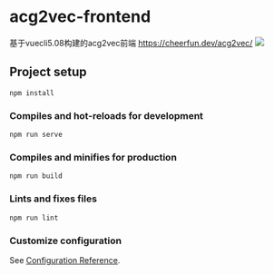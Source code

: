 # acg2vec-frontend
基于vuecli5.08构建的acg2vec前端
https://cheerfun.dev/acg2vec/
![](https://github.com/wewewe131/acg2vec-frontend/blob/main/home.jpeg)

## Project setup
```
npm install
```

### Compiles and hot-reloads for development
```
npm run serve
```

### Compiles and minifies for production
```
npm run build
```

### Lints and fixes files
```
npm run lint
```

### Customize configuration
See [Configuration Reference](https://cli.vuejs.org/config/).
